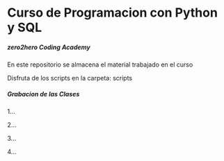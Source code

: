 # Curso de Programacion con Python y SQL

##### zero2hero Coding Academy

En este repositorio se almacena el material trabajado en el curso

Disfruta de los scripts en la carpeta: scripts

##### Grabacion de las Clases

1...

2...

3...

4...


